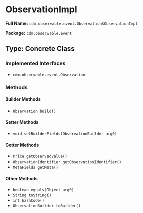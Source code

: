 # ObservationImpl

**Full Name:** `cdm.observable.event.Observation$ObservationImpl`

**Package:** `cdm.observable.event`

## Type: Concrete Class

### Implemented Interfaces

- `cdm.observable.event.Observation`

### Methods

#### Builder Methods

- `Observation build()`

#### Setter Methods

- `void setBuilderFields(ObservationBuilder arg0)`

#### Getter Methods

- `Price getObservedValue()`
- `ObservationIdentifier getObservationIdentifier()`
- `MetaFields getMeta()`

#### Other Methods

- `boolean equals(Object arg0)`
- `String toString()`
- `int hashCode()`
- `ObservationBuilder toBuilder()`

